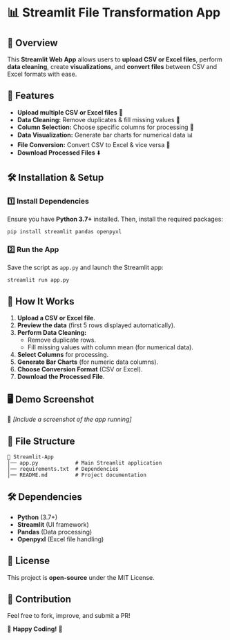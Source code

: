 # 📊 Streamlit File Transformation App

## 🚀 Overview
This **Streamlit Web App** allows users to **upload CSV or Excel files**, perform **data cleaning**, create **visualizations**, and **convert files** between CSV and Excel formats with ease.

## 🎯 Features
- **Upload multiple CSV or Excel files** 📂
- **Data Cleaning:** Remove duplicates & fill missing values 🧼
- **Column Selection:** Choose specific columns for processing 🎯
- **Data Visualization:** Generate bar charts for numerical data 📊
- **File Conversion:** Convert CSV to Excel & vice versa 🔄
- **Download Processed Files** ⬇️

## 🛠️ Installation & Setup
### 1️⃣ Install Dependencies
Ensure you have **Python 3.7+** installed. Then, install the required packages:
```sh
pip install streamlit pandas openpyxl
```

### 2️⃣ Run the App
Save the script as `app.py` and launch the Streamlit app:
```sh
streamlit run app.py
```

## 🔄 How It Works
1. **Upload a CSV or Excel file**.
2. **Preview the data** (first 5 rows displayed automatically).
3. **Perform Data Cleaning:**
   - Remove duplicate rows.
   - Fill missing values with column mean (for numerical data).
4. **Select Columns** for processing.
5. **Generate Bar Charts** (for numeric data columns).
6. **Choose Conversion Format** (CSV or Excel).
7. **Download the Processed File**.

## 🖥️ Demo Screenshot
📸 *[Include a screenshot of the app running]*

## 📌 File Structure
```
📂 Streamlit-App
│── app.py            # Main Streamlit application
│── requirements.txt  # Dependencies
│── README.md         # Project documentation
```

## 🛠️ Dependencies
- **Python** (3.7+)
- **Streamlit** (UI framework)
- **Pandas** (Data processing)
- **Openpyxl** (Excel file handling)

## 📜 License
This project is **open-source** under the MIT License.

## 🙌 Contribution
Feel free to fork, improve, and submit a PR!

🚀 **Happy Coding!** 🎉

